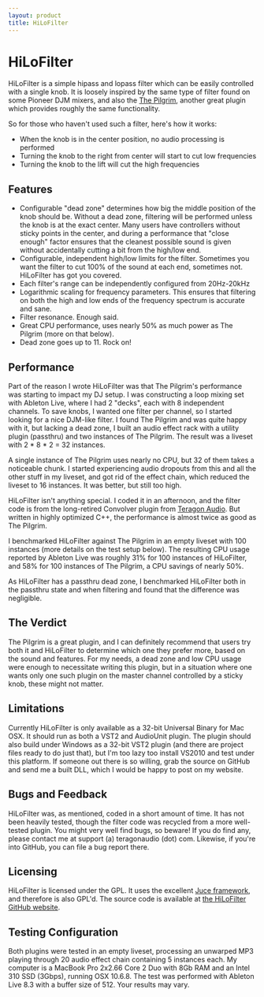 ```yaml
---
layout: product
title: HiLoFilter
---
```


HiLoFilter
==========

HiLoFilter is a simple hipass and lopass filter which can be easily controlled
with a single knob. It is loosely inspired by the same type of filter found on
some Pioneer DJM mixers, and also the [The Pilgrim][1], another great plugin
which provides roughly the same functionality.

So for those who haven't used such a filter, here's how it works:

* When the knob is in the center position, no audio processing is performed
* Turning the knob to the right from center will start to cut low frequencies
* Turning the knob to the lift will cut the high frequencies

Features
--------

* Configurable "dead zone" determines how big the middle position of the knob
  should be. Without a dead zone, filtering will be performed unless the knob
  is at the exact center. Many users have controllers without sticky points in
  the center, and during a performance that "close enough" factor ensures that
  the cleanest possible sound is given without accidentally cutting a bit from
  the high/low end.
* Configurable, independent high/low limits for the filter. Sometimes you want
  the filter to cut 100% of the sound at each end, sometimes not. HiLoFilter
  has got you covered.
* Each filter's range can be independently configured from 20Hz-20kHz
* Logarithmic scaling for frequency parameters. This ensures that filtering on
  both the high and low ends of the frequency spectrum is accurate and sane.
* Filter resonance. Enough said.
* Great CPU performance, uses nearly 50% as much power as The Pilgrim (more on
  that below).
* Dead zone goes up to 11. Rock on!

Performance
-----------

Part of the reason I wrote HiLoFilter was that The Pilgrim's performance
was starting to impact my DJ setup. I was constructing a loop mixing set with
Ableton Live, where I had 2 "decks", each with 8 independent channels. To save
knobs, I wanted one filter per channel, so I started looking for a nice
DJM-like filter. I found The Pilgrim and was quite happy with it, but lacking
a dead zone, I built an audio effect rack with a utility plugin (passthru) and
two instances of The Pilgrim. The result was a liveset with 2 * 8 * 2 = 32
instances.

A single instance of The Pilgrim uses nearly no CPU, but 32 of them takes a
noticeable chunk. I started experiencing audio dropouts from this and all the
other stuff in my liveset, and got rid of the effect chain, which reduced the
liveset to 16 instances. It was better, but still too high.

HiLoFilter isn't anything special. I coded it in an afternoon, and the filter
code is from the long-retired Convolver plugin from [Teragon Audio][2].  But
written in highly optimized C++, the performance is almost twice as good as
The Pilgrim.

I benchmarked HiLoFilter against The Pilgrim in an empty liveset with 100
instances (more details on the test setup below). The resulting CPU usage
reported by Ableton Live was roughly 31% for 100 instances of HiLoFilter, and
58% for 100 instances of The Pilgrim, a CPU savings of nearly 50%.

As HiLoFilter has a passthru dead zone, I benchmarked HiLoFilter both in the
passthru state and when filtering and found that the difference was
negligible.

The Verdict
-----------

The Pilgrim is a great plugin, and I can definitely recommend that users try
both it and HiLoFilter to determine which one they prefer more, based on the
sound and features. For my needs, a dead zone and low CPU usage were enough to
necessitate writing this plugin, but in a situation where one wants only one
such plugin on the master channel controlled by a sticky knob, these might not
matter.

Limitations
-----------

Currently HiLoFilter is only available as a 32-bit Universal Binary for Mac
OSX. It should run as both a VST2 and AudioUnit plugin. The plugin should also
build under Windows as a 32-bit VST2 plugin (and there are project files ready
to do just that), but I'm too lazy too install VS2010 and test under this
platform. If someone out there is so willing, grab the source on GitHub and
send me a built DLL, which I would be happy to post on my website.

Bugs and Feedback
-----------------

HiLoFilter was, as mentioned, coded in a short amount of time. It has not been
heavily tested, though the filter code was recycled from a more well-tested
plugin. You might very well find bugs, so beware! If you do find any, please
contact me at support (a) teragonaudio (dot) com. Likewise, if you're into
GitHub, you can file a bug report there.

Licensing
---------

HiLoFilter is licensed under the GPL. It uses the excellent [Juce
framework][3], and therefore is also GPL'd. The source
code is available at [the HiLoFilter GitHub website][4].

Testing Configuration
---------------------

Both plugins were tested in an empty liveset, processing an unwarped MP3
playing through 20 audio effect chain containing 5 instances each. My computer
is a MacBook Pro 2x2.66 Core 2 Duo with 8Gb RAM and an Intel 310 SSD (3Gbps),
running OSX 10.6.8. The test was performed with Ableton Live 8.3 with a buffer
size of 512. Your results may vary.


[1]: http://arcticanaudio.com/effects/thepilgrim.html
[2]: http://teragonaudio.com
[3]: http://rawmaterialsoftware.com/juce
[4]: http://github.com/teragonaudio/HiLoFilter

